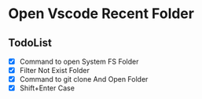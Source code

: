 # Open Vscode Recent Folder

## TodoList

- [x] Command to open System FS Folder
- [x] Filter Not Exist Folder
- [x] Command to git clone And Open Folder
- [x] Shift+Enter Case
